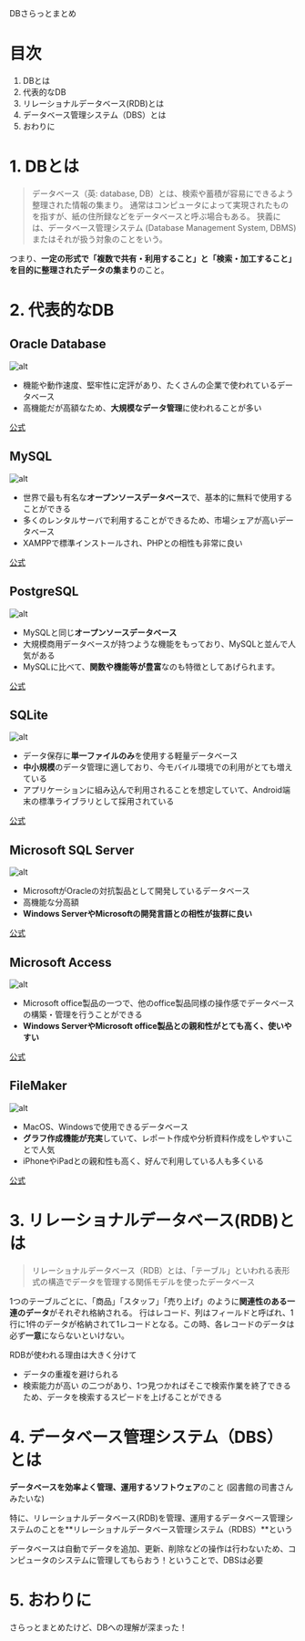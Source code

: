 DBさらっとまとめ

# 目次
1. DBとは
2. 代表的なDB
3. リレーショナルデータベース(RDB)とは
4. データベース管理システム（DBS）とは
5. おわりに

# 1. DBとは
> データベース（英: database, DB）とは、検索や蓄積が容易にできるよう整理された情報の集まり。 通常はコンピュータによって実現されたものを指すが、紙の住所録などをデータベースと呼ぶ場合もある。 狭義には、データベース管理システム (Database Management System, DBMS) またはそれが扱う対象のことをいう。

つまり、**一定の形式で「複数で共有・利用すること」と「検索・加工すること」を目的に整理されたデータの集まり**のこと。

# 2. 代表的なDB
## Oracle Database
![alt](https://www.sejuku.net/blog/wp-content/uploads/2016/07/wpid-wp-1420713408925-640x217.jpeg)
- 機能や動作速度、堅牢性に定評があり、たくさんの企業で使われているデータベース
- 高機能だが高額なため、**大規模なデータ管理**に使われることが多い

[公式](https://www.oracle.com/jp/database/index.html)

## MySQL
![alt](https://www.sejuku.net/blog/wp-content/uploads/2016/07/mysql-logo-640x267.jpg)
- 世界で最も有名な**オープンソースデータベース**で、基本的に無料で使用することができる
- 多くのレンタルサーバで利用することができるため、市場シェアが高いデータベース
- XAMPPで標準インストールされ、PHPとの相性も非常に良い

[公式](https://www.mysql.com/jp/)

## PostgreSQL
![alt](https://www.sejuku.net/blog/wp-content/uploads/2016/07/slonik_with_black_text_and_tagline-640x234.gif)
- MySQLと同じ**オープンソースデータベース**
- 大規模商用データベースが持つような機能をもっており、MySQLと並んで人気がある
- MySQLに比べて、**関数や機能等が豊富**なのも特徴としてあげられます。

[公式](https://www.postgresql.jp/)

## SQLite
![alt](https://www.sejuku.net/blog/wp-content/uploads/2016/07/sqlite-183454_640.png)
- データ保存に**単一ファイルのみ**を使用する軽量データベース
- **中小規模**のデータ管理に適しており、今モバイル環境での利用がとても増えている
- アプリケーションに組み込んで利用されることを想定していて、Android端末の標準ライブラリとして採用されている

[公式](https://www.sqlite.org/index.html)

## Microsoft SQL Server
![alt](https://www.sejuku.net/blog/wp-content/uploads/2016/07/sqlserver-640x163.png)
- MicrosoftがOracleの対抗製品として開発しているデータベース
- 高機能な分高額
- **Windows ServerやMicrosoftの開発言語との相性が抜群に良い**

[公式](https://azure.microsoft.com/ja-jp/?ocid=cloudplat_hp)

## Microsoft Access
![alt](https://www.sejuku.net/blog/wp-content/uploads/2016/07/Microsoft-Access-Course.jpg)
- Microsoft office製品の一つで、他のoffice製品同様の操作感でデータベースの構築・管理を行うことができる
- **Windows ServerやMicrosoft office製品との親和性がとても高く、使いやすい**

[公式](https://products.office.com/ja-jp/access)

## FileMaker
![alt](https://www.sejuku.net/blog/wp-content/uploads/2016/07/filemaker_logo-640x147.png)
- MacOS、Windowsで使用できるデータベース
- **グラフ作成機能が充実**していて、レポート作成や分析資料作成をしやすいことで人気
- iPhoneやiPadとの親和性も高く、好んで利用している人も多くいる

[公式](https://www.filemaker.com/jp/)

# 3. リレーショナルデータベース(RDB)とは
> リレーショナルデータベース（RDB）とは、「テーブル」といわれる表形式の構造でデータを管理する関係モデルを使ったデータベース

1つのテーブルごとに、「商品」「スタッフ」「売り上げ」のように**関連性のある一連のデータ**がそれぞれ格納される。
行はレコード、列はフィールドと呼ばれ、1行に1件のデータが格納されて1レコードとなる。この時、各レコードのデータは必ず**一意**にならないといけない。

RDBが使われる理由は大きく分けて
- データの重複を避けられる
- 検索能力が高い
の二つがあり、1つ見つかればそこで検索作業を終了できるため、データを検索するスピードを上げることができる

# 4. データベース管理システム（DBS）とは
**データベースを効率よく管理、運用するソフトウェア**のこと
(図書館の司書さんみたいな)

特に、リレーショナルデータベース(RDB)を管理、運用するデータベース管理システムのことを**リレーショナルデータベース管理システム（RDBS）**という

データベースは自動でデータを追加、更新、削除などの操作は行わないため、コンピュータのシステムに管理してもらおう！ということで、DBSは必要

# 5. おわりに
さらっとまとめたけど、DBへの理解が深まった！
